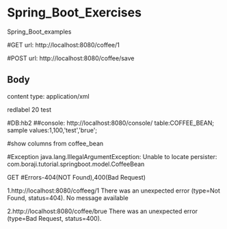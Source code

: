 # Spring_Boot_Exercises
Spring_Boot_examples

#GET
url: http://localhost:8080/coffee/1

#POST
url: http://localhost:8080/coffee/save

Body
----
content type: application/xml

<?xml version="1.0" encoding="UTF-8"?>
<coffee>
  <name>redlabel</name>
  <quantity>20</quantity>
  <msg>test</msg>
</coffee>


#DB:hb2 
##console:	http://localhost:8080/console/
			table:COFFEE_BEAN;
			sample values:1,100,'test','brue';
	
#show columns from  coffee_bean

#Exception
java.lang.IllegalArgumentException: Unable to locate persister: com.boraji.tutorial.springboot.model.CoffeeBean

GET
#Errors-404(NOT Found),400(Bad Request)

1.http://localhost:8080/coffeeg/1
There was an unexpected error (type=Not Found, status=404).
No message available

2.http://localhost:8080/coffee/brue
There was an unexpected error (type=Bad Request, status=400).
